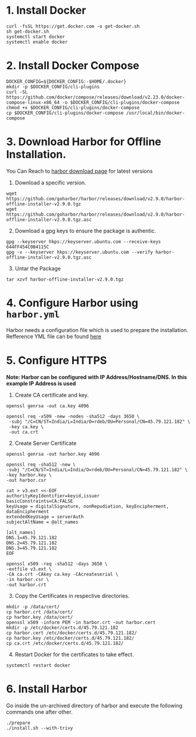 # 1. Install Docker

```
curl -fsSL https://get.docker.com -o get-docker.sh
sh get-docker.sh
systemctl start docker
systemctl enable docker
```
# 2. Install Docker Compose
```
DOCKER_CONFIG=${DOCKER_CONFIG:-$HOME/.docker}
mkdir -p $DOCKER_CONFIG/cli-plugins
curl -SL https://github.com/docker/compose/releases/download/v2.23.0/docker-compose-linux-x86_64 -o $DOCKER_CONFIG/cli-plugins/docker-compose
chmod +x $DOCKER_CONFIG/cli-plugins/docker-compose
cp $DOCKER_CONFIG/cli-plugins/docker-compose /usr/local/bin/docker-compose
```

# 3. Download Harbor for Offline Installation.
You Can Reach to [harbor download page](https://github.com/goharbor/harbor/releases) for latest versions 

1. Download a specific version.
```
wget https://github.com/goharbor/harbor/releases/download/v2.9.0/harbor-offline-installer-v2.9.0.tgz
wget https://github.com/goharbor/harbor/releases/download/v2.9.0/harbor-offline-installer-v2.9.0.tgz.asc
```
2. Download a gpg keys to ensure the package is authentic.
```
gpg --keyserver hkps://keyserver.ubuntu.com --receive-keys 644FF454C0B4115C
gpg -v --keyserver hkps://keyserver.ubuntu.com --verify harbor-offline-installer-v2.9.0.tgz.asc

```
3. Untar the Package 

`tar xzvf harbor-offline-installer-v2.9.0.tgz`

# 4. Configure Harbor using `harbor.yml`
Harbor needs a configuration file which is used to prepare the installation.
Refference YML file can be found [here](../artifacts/basic-harbor.yml)

# 5. Configure HTTPS

**Note: Harbor can be configured with IP Address/Hostname/DNS. In this example IP Address is used**

1. Create CA certificate and key.
```
openssl genrsa -out ca.key 4096

openssl req -x509 -new -nodes -sha512 -days 3650 \
 -subj "/C=CN/ST=India/L=India/O=rdeb/OU=Personal/CN=45.79.121.182" \
 -key ca.key \
 -out ca.crt
```
2. Create Server Certificate
```
openssl genrsa -out harbor.key 4096

openssl req -sha512 -new \
-subj "/C=CN/ST=India/L=India/O=rdeb/OU=Personal/CN=45.79.121.182" \
-key harbor.key \
-out harbor.csr

cat > v3.ext <<-EOF
authorityKeyIdentifier=keyid,issuer
basicConstraints=CA:FALSE
keyUsage = digitalSignature, nonRepudiation, keyEncipherment, dataEncipherment
extendedKeyUsage = serverAuth
subjectAltName = @alt_names

[alt_names]
DNS.1=45.79.121.182
DNS.2=45.79.121.182
DNS.3=45.79.121.182
EOF

openssl x509 -req -sha512 -days 3650 \
-extfile v3.ext \
-CA ca.crt -CAkey ca.key -CAcreateserial \
-in harbor.csr \
-out harbor.crt
```
3. Copy the Certificates in respective directories.
```
mkdir -p /data/cert/
cp harbor.crt /data/cert/
cp harbor.key /data/cert/
openssl x509 -inform PEM -in harbor.crt -out harbor.cert
mkdir -p /etc/docker/certs.d/45.79.121.182
cp harbor.cert /etc/docker/certs.d/45.79.121.182/
cp harbor.key /etc/docker/certs.d/45.79.121.182/
cp ca.crt /etc/docker/certs.d/45.79.121.182/
```
4. Restart Docker for the certificates to take effect.
```
systemctl restart docker
```
# 6. Install Harbor
Go inside the un-archived directory of harbor and execute the following commands one after other.
```
./prepare
./install.sh --with-trivy
```
